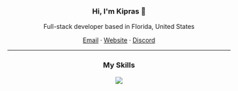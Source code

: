 <h3 align="center">Hi, I'm Kipras 👋</h3>
<p align="center">Full-stack developer based in Florida, United States</p>

<p align="center">
  <a href="mailto:kipraszapas@gmail.com">Email</a>  ·
  <a href="https://kiprasvitas.com">Website</a>  ·
  <a href="discordapp.com/users/563471308336267264">Discord</a>
</p>

---

<h3 align="center">My Skills</h3>
<p align="center">
  <img src="https://skillicons.dev/icons?perline=13&i=js,html,css,codepen,ae,discord,dart,eclipse,flutter,github,heroku,ps,netlify,replit,selenium,bootstrap,atom,pr,react,tailwind,py,flask,git,firebase,unity,cs" />
</p>
